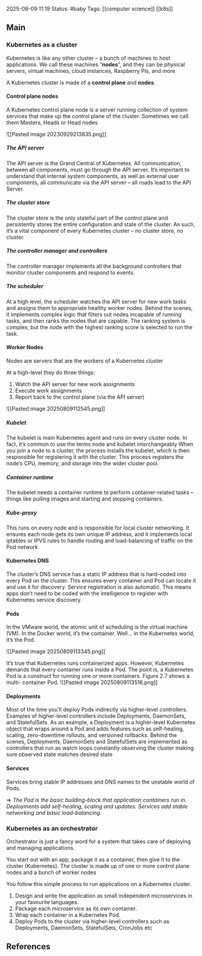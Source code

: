 2025-08-09 11:19
Status: #baby
Tags: [[computer science]] [[k8s]]
## Main

### Kubernetes as a cluster

Kubernetes is like any other cluster – a bunch of machines to host applications. We call these machines “**nodes**”,
and they can be physical servers, virtual machines, cloud instances, Raspberry Pis, and more

A Kubernetes cluster is made of a **control plane** and **nodes**.
#### Control plane nodes
A Kubernetes control plane node is a server running collection of system services that make up the control plane
of the cluster. Sometimes we call them Masters, Heads or Head nodes

![[Pasted image 20230929213835.png]]


##### The API server
The API server is the Grand Central of Kubernetes. All communication, between all components, must go
through the API server. It’s important to understand that internal system
components, as well as external user components, all communicate via the API server – all roads lead to the API
Server.
##### The cluster store
The cluster store is the only stateful part of the control plane and persistently stores the entire configuration and
state of the cluster. As such, it’s a vital component of every Kubernetes cluster – no cluster store, no cluster.
##### The controller manager and controllers
The controller manager implements all the background controllers that monitor cluster components and respond
to events.
##### The scheduler
At a high level, the scheduler watches the API server for new work tasks and assigns them to appropriate healthy
worker nodes. Behind the scenes, it implements complex logic that filters out nodes incapable of running tasks,
and then ranks the nodes that are capable. The ranking system is complex, but the node with the highest ranking
score is selected to run the task.

#### Worker Nodes
Nodes are servers that are the workers of a Kubernetes cluster

At a high-level they do three things:
1. Watch the API server for new work assignments
2. Execute work assignments
3. Report back to the control plane (via the API server)

![[Pasted image 20250809112545.png]]

##### Kubelet
The kubelet is main Kubernetes agent and runs on every cluster node. In fact, it’s common to use the terms node
and kubelet interchangeably
When you join a node to a cluster, the process installs the kubelet, which is then responsible for registering it
with the cluster. This process registers the node’s CPU, memory, and storage into the wider cluster pool.
##### Container runtime
The kubelet needs a container runtime to perform container-related tasks – things like pulling images and starting
and stopping containers.
##### Kube-proxy
This runs on every node and is responsible for local cluster
networking. It ensures each node gets its own unique IP address, and it implements local iptables or IPVS rules
to handle routing and load-balancing of traffic on the Pod network
#### Kubernetes DNS
The cluster’s DNS service has a static IP address that is hard-coded into every Pod on the cluster. This ensures
every container and Pod can locate it and use it for discovery. Service registration is also automatic. This means
apps don’t need to be coded with the intelligence to register with Kubernetes service discovery.
#### Pods
In the VMware world, the atomic unit of scheduling is the virtual machine (VM). In the Docker world, it’s the
container. Well… in the Kubernetes world, it’s the Pod.

![[Pasted image 20250809113345.png]]

It’s true that Kubernetes runs containerized apps. However, Kubernetes demands that every container runs inside
a Pod.
The point is, a Kubernetes Pod is a construct for running one or more containers. Figure 2.7 shows a multi-
container Pod.
![[Pasted image 20250809113516.png]]

#### Deployments
Most of the time you’ll deploy Pods indirectly via higher-level controllers. Examples of higher-level controllers
include Deployments, DaemonSets, and StatefulSets.
As an example, a Deployment is a higher-level Kubernetes object that wraps around a Pod and adds features
such as self-healing, scaling, zero-downtime rollouts, and versioned rollbacks.
Behind the scenes, Deployments, DaemonSets and StatefulSets are implemented as controllers that run as watch
loops constantly observing the cluster making sure observed state matches desired state

#### Services
Services bring stable IP addresses and DNS names to the unstable world of Pods.

=> *The Pod is the basic building-block that application containers run in. Deployments add self-healing, scaling and*
*updates. Services add stable networking and basic load-balancing.*
### Kubernetes as an orchestrator
Orchestrator is just a fancy word for a system that takes care of deploying and managing applications.

You start out with an app, package it as a container, then give it to the cluster (Kubernetes). The cluster is made
up of one or more control plane nodes and a bunch of worker nodes

You follow this simple process to run applications on a Kubernetes cluster.

1. Design and write the application as small independent microservices in your favourite languages.
2. Package each microservice as its own container.
3. Wrap each container in a Kubernetes Pod.
4. Deploy Pods to the cluster via higher-level controllers such as Deployments, DaemonSets, StatefulSets,
CronJobs etc

## References
